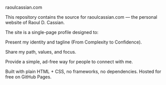 raoulcassian.com

This repository contains the source for raoulcassian.com
 — the personal website of Raoul D. Cassian.

The site is a single-page profile designed to:

Present my identity and tagline (From Complexity to Confidence).

Share my path, values, and focus.

Provide a simple, ad-free way for people to connect with me.

Built with plain HTML + CSS, no frameworks, no dependencies.
Hosted for free on GitHub Pages.
